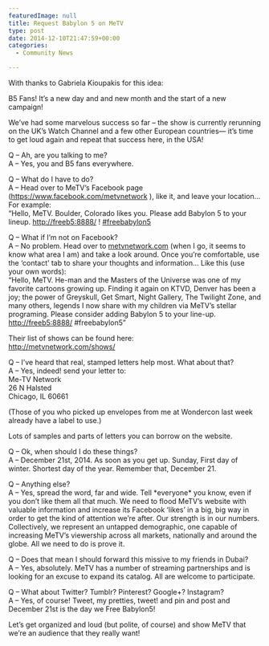 ```yaml
---
featuredImage: null
title: Request Babylon 5 on MeTV
type: post
date: 2014-12-10T21:47:59+00:00
categories:
  - Community News

---
```

<div class="_5pbx userContent" data-ft="{&quot;tn&quot;:&quot;K&quot;}">
  <p>
    With thanks to Gabriela Kioupakis for this idea:
  </p>

  <p>
    B5 Fans! It&#8217;s a new day and and new month and the start of a new campaign!
  </p>

  <p>
    We&#8217;ve had some marvelous success so far &#8211; the show is currently rerunning on the UK’s Watch Channel and a few other European countries— it&#8217;s time to get loud again and repeat that success here, in the USA!
  </p>

  <p>
    Q &#8211; Ah, are you talking to me?<br /> A &#8211; Yes, you and B5 fans everywhere.
  </p>

  <p>
    Q &#8211; What do I have to do?<br /> A &#8211; Head over to MeTV’s Facebook page (<a href="https://www.facebook.com/metvnetwork">https://www.facebook.com/metvnetwork</a> ), like it, and leave your location… For example:<br /> “Hello, MeTV. Boulder, Colorado likes you. Please add Babylon 5 to your lineup. <a href="http://freeb5:8888/" target="_blank" rel="nofollow">http://freeb5:8888/</a> ! <a class="_58cn" href="https://www.facebook.com/hashtag/freebabylon5?source=feed_text&story_id=610984302361119" data-ft="{&quot;tn&quot;:&quot;*N&quot;,&quot;type&quot;:104}"><span class="_58cl">‪#‎</span><span class="_58cm">freebabylon5‬</span></a>
  </p>

  <p>
    Q &#8211; What if I’m not on Facebook?<br /> A &#8211; No problem. Head over to <a href="http://metvnetwork.com/" target="_blank" rel="nofollow">metvnetwork.com</a> (when I go, it seems to know what area I am) and take a look around. Once you’re comfortable, use the ‘contact’ tab to share your thoughts and information… Like this (use your own words):<br /> “Hello, MeTV. He-man and the Masters of the Universe was one of my favorite cartoons growing up. Finding it again on KTVD, Denver has been a joy; the power of Greyskull, Get Smart, Night Gallery, The Twilight Zone, and many others, legends I now share with my children via MeTV’s stellar programing. Please consider adding Babylon 5 to your line-up. <a href="http://l.facebook.com/l.php?u=http%3A%2F%2Ffreebabylon5.com%2F&h=RAQHV6tz0&enc=AZNhIBrkLXT5kHTbchBq4zfGWy9tkOGhsW8KRHm9UzpaHPW-Z3mcHpIXP16LAiHqXL6WLIwCN79Jes-ja1p9fmRl392eCYwL5pSX3XCdG-oNh2iMg-OjX-voZYVP1ewhLl6cWS14GeDC118wi-HFUwgacZP19iZyzp0VpmAMj7f73A&s=1" target="_blank" rel="nofollow">http://freeb5:8888/</a> #freebabylon5”
  </p>

  <p>
    Their list of shows can be found here:<br /> <a href="http://l.facebook.com/l.php?u=http%3A%2F%2Fmetvnetwork.com%2Fshows%2F&h=UAQGvuPUS&enc=AZPoPS_305N_uNi1uKQg5MkYQkXS7WXVhBceLiQTbC4H50VQpTnu7LZ0YNu6nZ2TUuvkO-GcIkCVMn5zslI9K0vk7UflTMNH0bYHPMQrAxbY_8Jgy7SUJnrPVX0XJr7jF7xFQjRrCeY411nmX8ywVI5NEnwaqoxOLXkwld1qMzwTuA&s=1" target="_blank" rel="nofollow">http://metvnetwork.com/shows/</a>
  </p>

  <p>
    Q &#8211; I&#8217;ve heard that real, stamped letters help most. What about that?<br /> A &#8211; Yes, indeed! send your letter to:<br /> Me-TV Network<br /> 26 N Halsted<br /> Chicago, IL 60661
  </p>

  <p>
    (Those of you who picked up envelopes from me at Wondercon last week already have a label to use.)
  </p>

  <p>
    Lots of samples and parts of letters you can borrow on the website.
  </p>

  <p>
    Q &#8211; Ok, when should I do these things?<br /> A &#8211; December 21st, 2014. As soon as you get up. Sunday, First day of winter. Shortest day of the year. Remember that, December 21.
  </p>

  <p>
    Q &#8211; Anything else?<br /> A &#8211; Yes, spread the word, far and wide. Tell *everyone* you know, even if you don’t like them all that much. We need to flood MeTV’s website with valuable information and increase its Facebook ‘likes’ in a big, big way in order to get the kind of attention we’re after. Our strength is in our numbers. Collectively, we represent an untapped demographic, one capable of increasing MeTV’s viewership across all markets, nationally and around the globe. All we need to do is prove it.
  </p>

  <p>
    Q &#8211; Does that mean I should forward this missive to my friends in Dubai?<br /> A &#8211; Yes, absolutely. MeTV has a number of streaming partnerships and is looking for an excuse to expand its catalog. All are welcome to participate.
  </p>

  <p>
    Q &#8211; What about Twitter? Tumblr? Pinterest? Google+? Instagram?<br /> A &#8211; Yes, of course! Tweet, my pretties, tweet! and pin and post and December 21st is the day we Free Babylon5!
  </p>

  <p>
    Let&#8217;s get organized and loud (but polite, of course) and show MeTV that we&#8217;re an audience that they really want!
  </p>
</div>
